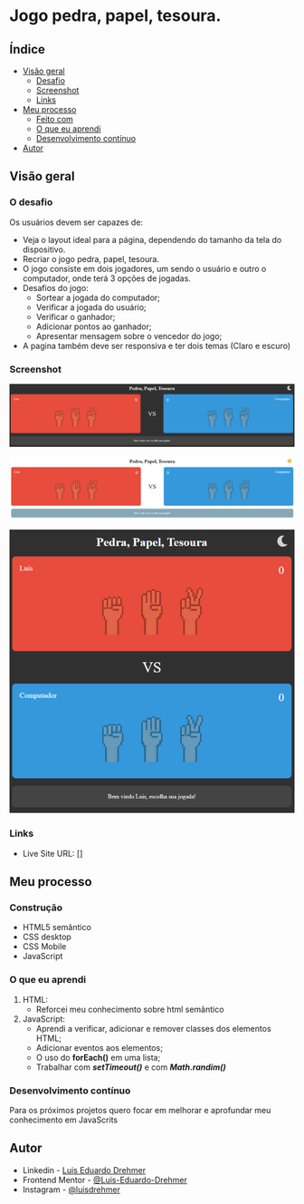 # Jogo pedra, papel, tesoura.


## Índice

- [Visão geral](#visão-geral)
  - [Desafio](#o-desafio)
  - [Screenshot](#screenshot)
  - [Links](#links)
- [Meu processo](#meu-processo)
  - [Feito com](#feito-com)
  - [O que eu aprendi](#o-que-eu-aprendi)
  - [Desenvolvimento contínuo](#desenvolvimento-contínuo)  
- [Autor](#autor)

## Visão geral

### O desafio

Os usuários devem ser capazes de:

- Veja o layout ideal para a página, dependendo do tamanho da tela do dispositivo.
- Recriar o jogo pedra, papel, tesoura.
- O jogo consiste em dois jogadores, um sendo o usuário e outro o computador, onde terá 3 opções de jogadas.
- Desafios do jogo:
    - Sortear a jogada do computador;
    - Verificar a jogada do usuário;
    - Verificar o ganhador;
    - Adicionar pontos ao ganhador;
    - Apresentar mensagem sobre o vencedor do jogo;
- A pagina também deve ser responsiva e ter dois temas (Claro e escuro)


### Screenshot

![layout](./src/image/screenshots/layout.png)

![layout claro](./src/image/screenshots/layout-claro.png)

![layout mobile](./src/image/screenshots/layout-mobile.png)


### Links

- Live Site URL: []
## Meu processo

### Construção

- HTML5 semântico
- CSS desktop
- CSS Mobile
- JavaScript

### O que eu aprendi

1. HTML:
    - Reforcei meu conhecimento sobre html semântico  
2. JavaScript:
    - Aprendi a verificar, adicionar e remover classes dos elementos HTML;
    - Adicionar eventos aos elementos;
    - O uso do **forEach()** em uma lista;
    - Trabalhar com ***setTimeout()*** e com ***Math.randim()***

### Desenvolvimento contínuo

Para os próximos projetos quero focar em melhorar e aprofundar meu conhecimento em JavaScrits


## Autor

- Linkedin - [Luis Eduardo Drehmer](https://www.linkedin.com/in/luis-eduardo-drehmer-818303228/)
- Frontend Mentor - [@Luis-Eduardo-Drehmer](https://www.frontendmentor.io/profile/Luis-Eduardo-Drehmer)
- Instagram - [@luisdrehmer](https://www.instagram.com/luisdrehmer/)


